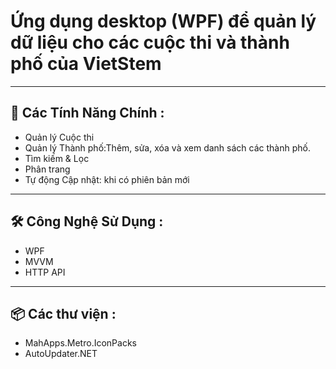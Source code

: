 # Ứng dụng desktop (WPF) để quản lý dữ liệu cho các cuộc thi và thành phố của VietStem
-----------------------------------------------------------------

## 🚀 Các Tính Năng Chính :

- Quản lý Cuộc thi
- Quản lý Thành phố:Thêm, sửa, xóa và xem danh sách các thành phố.
- Tìm kiếm & Lọc
- Phân trang 
- Tự động Cập nhật: khi có phiên bản mới 
-----------------------------------------------------------------

## 🛠️ Công Nghệ Sử Dụng :
- WPF
- MVVM
- HTTP API
-----------------------------------------------------------------
## 📦 Các thư viện : 
- MahApps.Metro.IconPacks
- AutoUpdater.NET
